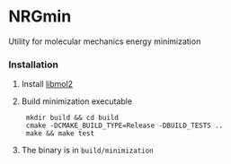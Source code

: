 # NRGmin 
Utility for molecular mechanics energy minimization

### Installation ###

1. Install [libmol2](https://bitbucket.org/bu-structure/libmol2/src/master)

2. Build minimization executable 

        mkdir build && cd build
        cmake -DCMAKE_BUILD_TYPE=Release -DBUILD_TESTS ..
        make && make test
       
3. The binary is in `build/minimization`